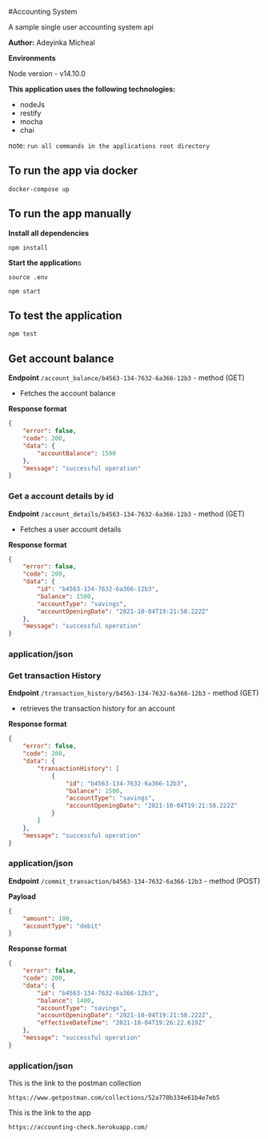 #Accounting System

A sample single user accounting system api

**Author:** Adeyinka Micheal

**Environments**

Node version - v14.10.0

**This application uses the following technologies:**

- nodeJs
- restify
- mocha
- chai

note: `run all commands in the applications root directory`

## To run the app via docker

```
docker-compose up
```

## To run the app manually

**Install all dependencies**

```
npm install
```

**Start the application**s

```
source .env

npm start
```

## To test the application

```
npm test
```

## Get account balance

**Endpoint** `/account_balance/b4563-134-7632-6a366-12b3` - method (GET)

- Fetches the account balance


**Response format**

```json
{
    "error": false,
    "code": 200,
    "data": {
        "accountBalance": 1500
    },
    "message": "successful operation"
}
```

### Get a account details by id

**Endpoint** `/account_details/b4563-134-7632-6a366-12b3` - method (GET)

- Fetches a user account details

**Response format**

```json
{
    "error": false,
    "code": 200,
    "data": {
        "id": "b4563-134-7632-6a366-12b3",
        "balance": 1500,
        "accountType": "savings",
        "accountOpeningDate": "2021-10-04T19:21:58.222Z"
    },
    "message": "successful operation"
}
```

### application/json

### Get transaction History

**Endpoint** `/transaction_history/b4563-134-7632-6a366-12b3` - method (GET)

- retrieves the transaction history for an account

**Response format**

```json
{
    "error": false,
    "code": 200,
    "data": {
        "transactionHistory": [
            {
                "id": "b4563-134-7632-6a366-12b3",
                "balance": 1500,
                "accountType": "savings",
                "accountOpeningDate": "2021-10-04T19:21:58.222Z"
            }
        ]
    },
    "message": "successful operation"
}
```

### application/json
**Endpoint** `/commit_transaction/b4563-134-7632-6a366-12b3` - method (POST)

**Payload**

```json
{
    "amount": 100,
    "accountType": "debit"
}
```

**Response format**

```json
{
    "error": false,
    "code": 200,
    "data": {
        "id": "b4563-134-7632-6a366-12b3",
        "balance": 1400,
        "accountType": "savings",
        "accountOpeningDate": "2021-10-04T19:21:58.222Z",
        "effectiveDateTime": "2021-10-04T19:26:22.619Z"
    },
    "message": "successful operation"
}
```

### application/json

This is the link to the postman collection
```
https://www.getpostman.com/collections/52a770b334e61b4e7eb5
```

This is the link to the app
```
https://accounting-check.herokuapp.com/
```